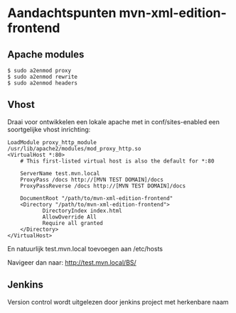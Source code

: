 Aandachtspunten mvn-xml-edition-frontend
===

Apache modules
---
```
$ sudo a2enmod proxy
$ sudo a2enmod rewrite
$ sudo a2enmod headers
```

Vhost
---
Draai voor ontwikkelen een lokale apache met in conf/sites-enabled een soortgelijke vhost inrichting:

``` apacheconf
LoadModule proxy_http_module /usr/lib/apache2/modules/mod_proxy_http.so
<VirtualHost *:80>
    # This first-listed virtual host is also the default for *:80

    ServerName test.mvn.local
    ProxyPass /docs http://[MVN TEST DOMAIN]/docs
    ProxyPassReverse /docs http://[MVN TEST DOMAIN]/docs

    DocumentRoot "/path/to/mvn-xml-edition-frontend"
    <Directory "/path/to/mvn-xml-edition-frontend">
           DirectoryIndex index.html
           AllowOverride All
           Require all granted
    </Directory>
</VirtualHost>

```

En natuurlijk test.mvn.local toevoegen aan /etc/hosts

Navigeer dan naar: http://test.mvn.local/BS/



Jenkins
---
Version control wordt uitgelezen door jenkins project met herkenbare naam